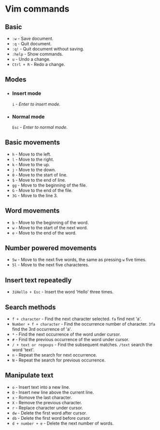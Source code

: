 # Vim commands

## Basic

- `:w` - Save document.
- `:q` - Quit document.
- `:q!` - Quit document without saving.
- `:help` - Show commands.
- `u` - Undo a change.
- `Ctrl + R` - Redo a change.

## Modes

- ### Insert mode
    `i` - *Enter to insert mode.*
- ### Normal mode
    `Esc` - *Enter to normal mode.*

## Basic movements

- `h` - Move to the left.
- `l` - Move to the right.
- `k` - Move to the up.
- `j` - Move to the down.
- `0` - Move to the start of line.
- `$` - Move to the end of line.
- `gg` - Move to the beginning of the file.
- `G` - Move to the end of the file.
- `3G` - Move to the line 3.
## Word movements

- `b` - Move to the beginning of the word.
- `w` - Move to the start of the next word.
- `e` - Move to the end of the word.

## Number powered movements

- `5w` - Move to the next five words, the same as pressing `w` five times.
- `5l` - Move to the next five characteres.

## Insert text repeatedly

- `3iHello + Esc` - Insert the word 'Hello' three times.

## Search methods
- `f + character` - Find the next character selected. `fa` find next 'a'.
- `Number + f + character` - Find the occurrence number of character. `3fa` find the 3rd occurrence of 'a'.
- `*` - Find the next occurrence of the word under cursor.
- `#` - Find the previous occurrence of the word under cursor.
- `/ + text or regexps` - Find the subsequent matches. `/text` search the word 'text'.
- `n` - Repeat the search for next occurrence.
- `N` - Repeat the search for previous occurrence.

## Manipulate text

- `o` - Insert text into a new line.
- `O` - Insert new line above the current line.
- `x` - Romove the last character.
- `X` - Remove the previous character.
- `r` - Replace character under cursor.
- `dw` - Delete the first word after cursor.
- `db` - Delete the first word before cursor.
- `d + number + e` - Delete the next number of words.
